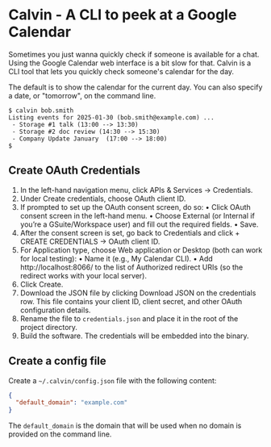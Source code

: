 # Calvin - A CLI to peek at a Google Calendar

Sometimes you just wanna quickly check if someone is available for a chat. Using the Google Calendar web interface is a
bit slow for that. Calvin is a CLI tool that lets you quickly check someone's calendar for the day.

The default is to show the calendar for the current day. You can also specify a date, or "tomorrow", on the command
line.

```
$ calvin bob.smith      
Listing events for 2025-01-30 (bob.smith@example.com) ...
 - Storage #1 talk (13:00 --> 13:30)
 - Storage #2 doc review (14:30 --> 15:30)
 - Company Update January  (17:00 --> 18:00)
$
```

## Create OAuth Credentials

1. In the left-hand navigation menu, click APIs & Services → Credentials.
2. Under Create credentials, choose OAuth client ID.
3. If prompted to set up the OAuth consent screen, do so:
   • Click OAuth consent screen in the left-hand menu.
   • Choose External (or Internal if you’re a GSuite/Workspace user) and fill out the required fields.
   • Save.
4. After the consent screen is set, go back to Credentials and click + CREATE CREDENTIALS → OAuth client ID.
5. For Application type, choose Web application or Desktop (both can work for local testing):
   • Name it (e.g., My Calendar CLI).
   • Add http://localhost:8066/ to the list of Authorized redirect URIs (so the redirect works with your local server).
6. Click Create.
7. Download the JSON file by clicking Download JSON on the credentials row. This file contains your client ID, client
   secret, and other OAuth configuration details.
8. Rename the file to `credentials.json` and place it in the root of the project directory.
9. Build the software. The credentials will be embedded into the binary.

## Create a config file

Create a `~/.calvin/config.json` file with the following content:

```json
{
  "default_domain": "example.com"
}
```

The `default_domain` is the domain that will be used when no domain is provided on the command line.